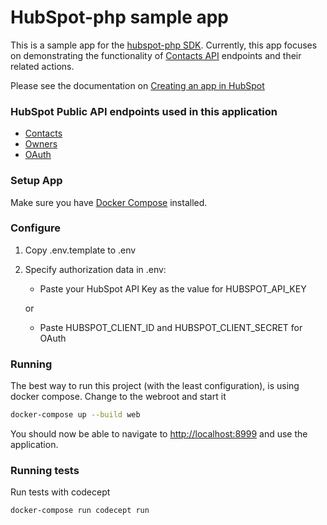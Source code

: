 # HubSpot-php sample app

This is a sample app for the [hubspot-php SDK](../../../../). Currently, this app focuses on demonstrating the functionality of [Contacts API](https://developers.hubspot.com/docs-beta/crm/contacts) endpoints and their related actions.

Please see the documentation on [Creating an app in HubSpot](https://developers.hubspot.com/docs-beta/creating-an-app)

### HubSpot Public API endpoints used in this application

  - [Contacts](https://developers.hubspot.com/docs-beta/crm/contacts)
  - [Owners](https://developers.hubspot.com/docs-beta/crm/owners)
  - [OAuth](https://developers.hubspot.com/docs-beta/working-with-oauth)

### Setup App

Make sure you have [Docker Compose](https://docs.docker.com/compose/) installed.

### Configure

1. Copy .env.template to .env
2. Specify authorization data in .env:
    
    - Paste your HubSpot API Key as the value for HUBSPOT_API_KEY
    
    or
    
    - Paste HUBSPOT_CLIENT_ID and HUBSPOT_CLIENT_SECRET for OAuth

### Running

The best way to run this project (with the least configuration), is using docker compose.  Change to the webroot and start it

```bash
docker-compose up --build web
```
You should now be able to navigate to [http://localhost:8999](http://localhost:8999) and use the application.

### Running tests

Run tests with codecept

```bash
docker-compose run codecept run
```

